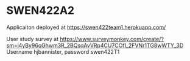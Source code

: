 # SWEN422A2

Applicaiton deployed at https://swen422team1.herokuapp.com/

User study survey at https://www.surveymonkey.com/create/?sm=i4yBy96qGhwm3R_2BQsqAvVRp4CU7COfI_2FVNr1TG8wWTY_3D
Username hjbannister, password swen422T1